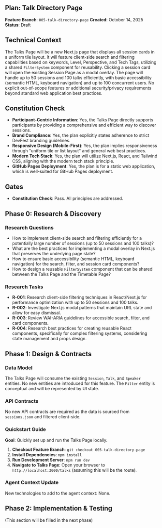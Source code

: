 ## Plan: Talk Directory Page

**Feature Branch**: `005-talk-directory-page`
**Created**: October 14, 2025
**Status**: Draft

## Technical Context

The Talks Page will be a new Next.js page that displays all session cards in a uniform tile layout. It will feature client-side search and filtering capabilities based on keywords, Level, Perspective, and Tech Tags, utilizing a shared `FilterSystem` component for reusability. Clicking a session card will open the existing Session Page as a modal overlay. The page will handle up to 50 sessions and 100 talks efficiently, with basic accessibility (semantic HTML, keyboard navigation) and up to 100 concurrent users. No explicit out-of-scope features or additional security/privacy requirements beyond standard web application best practices.

## Constitution Check

-   **Participant-Centric Information**: Yes, the Talks Page directly supports participants by providing a comprehensive and efficient way to discover sessions.
-   **Brand Compliance**: Yes, the plan explicitly states adherence to strict DevFest branding guidelines.
-   **Responsive Design (Mobile-First)**: Yes, the plan implies responsiveness through "uniform tile or list layout" and general web best practices.
-   **Modern Tech Stack**: Yes, the plan will utilize Next.js, React, and Tailwind CSS, aligning with the modern tech stack principle.
-   **GitHub Pages Deployment**: Yes, the plan is for a static web application, which is well-suited for GitHub Pages deployment.

## Gates

-   **Constitution Check**: Pass. All principles are addressed.

## Phase 0: Research & Discovery

### Research Questions

-   How to implement client-side search and filtering efficiently for a potentially large number of sessions (up to 50 sessions and 100 talks)?
-   What are the best practices for implementing a modal overlay in Next.js that preserves the underlying page state?
-   How to ensure basic accessibility (semantic HTML, keyboard navigation) for the search, filter, and session card components?
-   How to design a reusable `FilterSystem` component that can be shared between the Talks Page and the Timetable Page?

### Research Tasks

-   **R-001**: Research client-side filtering techniques in React/Next.js for performance optimization with up to 50 sessions and 100 talks.
-   **R-002**: Investigate Next.js modal patterns that maintain URL state and allow for easy dismissal.
-   **R-003**: Review WAI-ARIA guidelines for accessible search, filter, and card components.
-   **R-004**: Research best practices for creating reusable React components, specifically for complex filtering systems, considering state management and props design.

## Phase 1: Design & Contracts

### Data Model

The Talks Page will consume the existing `Session`, `Talk`, and `Speaker` entities. No new entities are introduced for this feature. The `Filter` entity is conceptual and will be represented by UI state.

### API Contracts

No new API contracts are required as the data is sourced from `sessions.json` and filtered client-side.

### Quickstart Guide

**Goal**: Quickly set up and run the Talks Page locally.

1.  **Checkout Feature Branch**: `git checkout 005-talk-directory-page`
2.  **Install Dependencies**: `npm install`
3.  **Run Development Server**: `npm run dev`
4.  **Navigate to Talks Page**: Open your browser to `http://localhost:3000/talks` (assuming this will be the route).

### Agent Context Update

New technologies to add to the agent context: None.

## Phase 2: Implementation & Testing

(This section will be filled in the next phase)
